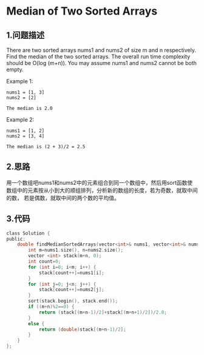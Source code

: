 Median of Two Sorted Arrays
===

1.问题描述
---

There are two sorted arrays nums1 and nums2 of size m and n respectively.
Find the median of the two sorted arrays. The overall run time complexity should be O(log (m+n)).
You may assume nums1 and nums2 cannot be both empty.<br>
 
Example 1:

```
nums1 = [1, 3]
nums2 = [2]

The median is 2.0
```

Example 2:

```
nums1 = [1, 2]
nums2 = [3, 4]

The median is (2 + 3)/2 = 2.5
```

2.思路
---

用一个数组吧nums1和nums2中的元素组合到同一个数组中，然后用sort函数使数组中的元素按从小到大的顺组排列，分析新的数组的长度，若为奇数，就取中间的数，
若是偶数，就取中间的两个数的平均值。

3.代码
---

```c
class Solution {
public:
    double findMedianSortedArrays(vector<int>& nums1, vector<int>& nums2) {
        int m=nums1.size(), n=nums2.size();
        vector <int> stack(m+n, 0);
        int count=0;
        for (int i=0; i<m; i++) {
            stack[count++]=nums1[i];
        }
        for (int j=0; j<n; j++) {
            stack[count++]=nums2[j];
        }
        sort(stack.begin(), stack.end());
        if ((m+n)%2==0) {
            return (stack[(m+n-1)/2]+stack[(m+n+1)/2])/2.0;
        }
        else {
            return (double)stack[(m+n-1)/2];
        }
    }
};
```
